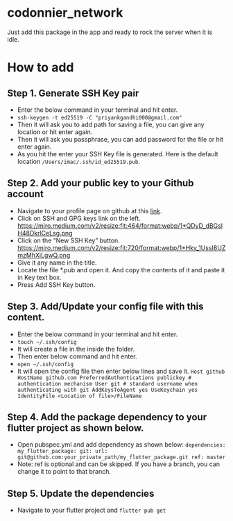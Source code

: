 # codonnier_network

Just add this package in the app and ready to rock the server when it is idle.

# How to add
## Step 1. Generate SSH Key pair
* Enter the below command in your terminal and hit enter.
* `ssh-keygen -t ed25519 -C "priyankgandhi000@gmail.com"`
* Then it will ask you to add path for saving a file, you can give any location or hit enter again.
* Then it will ask you passphrase, you can add password for the file or hit enter again.
* As you hit the enter your SSH Key file is generated. Here is the default location `/Users/imac/.ssh/id_ed25519.pub`.

## Step 2. Add your public key to your Github account
* Navigate to your profile page on github at this [link](https://github.com/settings/profile).
* Click on SSH and GPG keys link on the left.
  https://miro.medium.com/v2/resize:fit:464/format:webp/1*QDyD_dBGslH48DkrlCeLsg.png
* Click on the “New SSH Key” button.
  https://miro.medium.com/v2/resize:fit:720/format:webp/1*Hky_1UssI8UZmzMhXiLgwQ.png
* Give it any name in the title.
* Locate the file *.pub and open it. And copy the contents of it and paste it in Key text box.
* Press Add SSH Key button.

## Step 3. Add/Update your config file with this content.
* Enter the below command in your terminal and hit enter.
* `touch ~/.ssh/config`
* It will create a file in the inside the folder.
* Then enter below command and hit enter.
* `open ~/.ssh/config`
* It will open the config file then enter below lines and save it.
  `Host github
  HostName github.com
  PreferredAuthentications publickey # authentication mechanism
  User git # standard username when authenticating with git
  AddKeysToAgent yes
  UseKeychain yes
  IdentityFile <Location of file>/FileName`

## Step 4. Add the package dependency to your flutter project as shown below.
* Open pubspec.yml and add dependency as shown below:
  `dependencies:
  my_flutter_package:
  git:
  url: git@github.com:your_private_path/my_flutter_package.git
  ref: master`
* Note: ref is optional and can be skipped. If you have a branch, you can change it to point to that branch.

## Step 5. Update the dependencies
* Navigate to your flutter project and
  `flutter pub get`